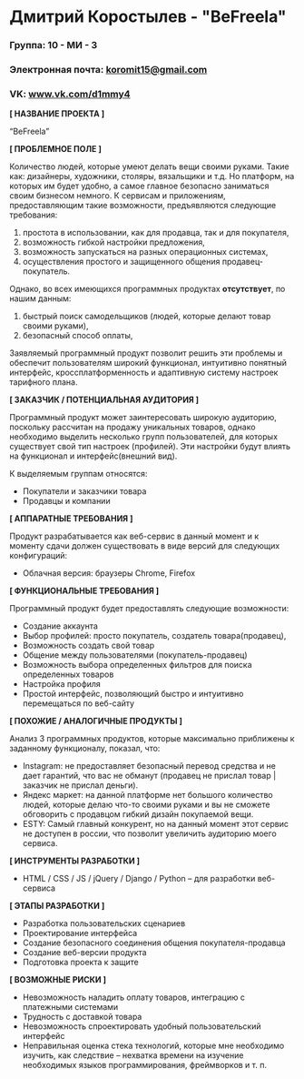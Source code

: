 # Дмитрий Коростылев - "BeFreela"

### Группа: 10 - МИ - 3
### Электронная почта:  koromit15@gmail.com
### VK: www.vk.com/d1mmy4


**[ НАЗВАНИЕ ПРОЕКТА ]**

“BeFreela”

**[ ПРОБЛЕМНОЕ ПОЛЕ ]**

Количество людей, которые умеют делать вещи своими руками. Такие как: дизайнеры, художники, столяры, вязальщики и т.д. Но платформ, на которых им будет удобно, а самое главное безопасно заниматься своим бизнесом немного.
К сервисам и приложениям, предоставляющим такие возможности, предъявляются следующие требования: 
1) простота в использовании, как для продавца, так и для покупателя,
2) возможность гибкой настройки предложения,
3) возможность запускаться на разных операционных системах,
4) осуществления простого и защищенного общения продавец-покупатель.

Однако, во всех имеющихся программных продуктах **отсутствует**, по нашим данным: 
1) быстрый поиск самодельщиков (людей, которые делают товар своими руками),
2) безопасный способ оплаты, 

Заявляемый программный продукт позволит решить эти проблемы и обеспечит пользователям широкий функционал, интуитивно понятный интерфейс, кроссплатформенность и адаптивную систему настроек тарифного плана. 

**[ ЗАКАЗЧИК / ПОТЕНЦИАЛЬНАЯ АУДИТОРИЯ ]**

Программный продукт может заинтересовать широкую аудиторию, поскольку рассчитан на продажу уникальных товаров, однако необходимо выделить несколько групп пользователей, для которых существует свой тип настроек (профилей). 
Эти настройки будут влиять на функционал и интерфейс(внешний вид). 

К выделяемым группам относятся:
* Покупатели и заказчики товара
* Продавцы и компании

**[ АППАРАТНЫЕ ТРЕБОВАНИЯ ]** 

Продукт разрабатывается как веб-сервис в данный момент и к моменту сдачи должен существовать в виде версий для следующих конфигураций:

* Облачная версия: браузеры Chrome, Firefox

**[ ФУНКЦИОНАЛЬНЫЕ ТРЕБОВАНИЯ ]**

Программный продукт будет предоставлять следующие возможности:
* Создание аккаунта
* Выбор профилей: просто покупатель, создатель товара(продавец),
* Возможность создать свой товар
* Общение между пользователями (покупатель-продавец)
* Возможность выбора определенных фильтров для поиска определенных товаров
* Настройка профиля
* Простой интерфейс, позволяющий быстро и интуитивно перемещаться по веб-сайту


**[ ПОХОЖИЕ / АНАЛОГИЧНЫЕ ПРОДУКТЫ ]**

Анализ 3 программных продуктов, которые максимально приближены к заданному функционалу, показал, что:

* Instagram: не предоставляет безопасный перевод средства и не дает гарантий, что вас не обманут (продавец не прислал товар | заказчик не прислал деньги).
*	Яндекс маркет: на данной платформе нет большого количество людей, которые делаю что-то своими руками и вы не сможете обговорить с продавцом гибкий дизайн покупаемой вещи.
* ESTY: Самый главный конкурент, но на данный момент этот сервис не доступен в россии, что позволит увеличить аудиторию моего сервиса.

**[ ИНСТРУМЕНТЫ РАЗРАБОТКИ ]**

*	HTML / CSS / JS / jQuery / Django / Python – для разработки веб-сервиса

**[ ЭТАПЫ РАЗРАБОТКИ ]**

*	Разработка пользовательских сценариев
*	Проектирование интерфейса
*	Создание безопасного соединения общения покупателя-продавца
*	Создание веб-версии продукта
*	Подготовка проекта к защите

**[ ВОЗМОЖНЫЕ РИСКИ ]**

*	Невозможность наладить оплату товаров, интеграцию с платежными системами
*	Трудность с доставкой товара
*	Невозможность спроектировать удобный пользовательский интерфейс 
*	Неправильная оценка стека технологий, которые мне необходимо изучить, как следствие – нехватка времени на изучение необходимых языков программирования, фреймворков и т. п.



